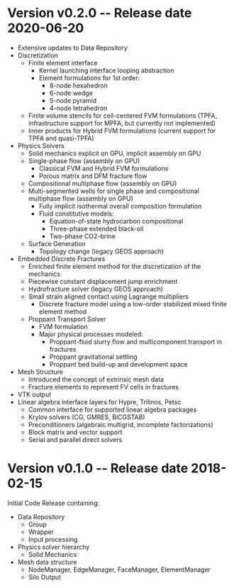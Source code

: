 [comment]: # (-----------------------------------------------------------------)
[comment]: # (SPDX-License-Identifier: LGPL-2.1-only)
[comment]: # 
[comment]: # (Copyright 2018-2020 Lawrence Livermore National Security LLC)
[comment]: # (Copyright 2018-2020 The Board of Trustees of the Leland Stanford)
[comment]: # (                    Junior University)
[comment]: # (Copyright 2018-2020 Total, S.A)
[comment]: # (Copyright 2019-     GEOSX Contributors)
[comment]: # (All right reserved)
[comment]: # 
[comment]: # (For more details see:)
[comment]: # (  https://github.com/GEOSX/GEOSX/LICENSE)
[comment]: # (  https://github.com/GEOSX/GEOSX/COPYRIGHT)
[comment]: # (  https://github.com/GEOSX/GEOSX/CONTRIBUTORS)
[comment]: # (  https://github.com/GEOSX/GEOSX/NOTICE)
[comment]: # (  https://github.com/GEOSX/GEOSX/ACKNOWLEDGEMENTS)
[comment]: # (  https://github.com/GEOSX/GEOSX/RELEASE)


Version v0.2.0 -- Release date 2020-06-20
==========================================
* Extensive updates to Data Repository
* Discretization
  * Finite element interface
    * Kernel launching interface looping abstraction
    * Element formulations for 1st order:
      * 8-node hexahedron
      * 6-node wedge
      * 5-node pyramid
      * 4-node tetrahedron
  * Finite volume stencils for cell-centered FVM formulations (TPFA, infrastructure support for MPFA, but currently 
    not implemented)
  * Inner products for Hybrid FVM formulations (current support for TPFA and quasi-TPFA) 
* Physics Solvers
  * Solid mechanics explicit on GPU, implicit assembly on GPU
  * Single-phase flow (assembly on GPU)
    * Classical FVM and Hybrid FVM formulations
    * Porous matrix and DFM fracture flow
  * Compositional multiphase flow (assembly on GPU)
  * Multi-segmented wells for single phase and compositional multiphase flow (assembly on GPU)
    * Fully implicit isothermal overall composition formulation
    * Fluid constitutive models:
      * Equation-of-state hydrocarbon compositional
      * Three-phase extended black-oil
      * Two-phase CO2-brine  
  * Surface Generation
    * Topology change (legacy GEOS approach)
* Embedded Discrete Fractures
  * Enriched finite element method for the discretization of the mechanics
  * Piecewise constant displacement jump enrichment
  * Hydrofracture solver (legacy GEOS approach)
  * Small strain aligned contact using Lagrange multipliers
    * Discrete fracture model using a low-order stabilized mixed finite element method
  * Proppant Transport Solver
    * FVM formulation
    * Major physical processes modeled:
      * Proppant-fluid slurry flow and multicomponent transport in fractures
      * Proppant gravitational settling
      * Proppant bed build-up and development space
* Mesh Structure
  * Introduced the concept of extrinsic mesh data
  * Fracture elements to represent FV cells in fractures
* VTK output
* Linear algebra interface layers for Hypre, Trilinos, Petsc
  * Common interface for supported linear algebra packages
  * Krylov solvers (CG, GMRES, BiCGSTAB)
  * Preconditioners (algebraic multigrid, incomplete factorizations)
  * Block matrix and vector support
  * Serial and parallel direct solvers


Version v0.1.0 -- Release date 2018-02-15
==========================================
Initial Code Release containing:
* Data Repository
  * Group
  * Wrapper
  * Input processing 
* Physics solver hierarchy
  * Solid Mechanics
* Mesh data structure
  * NodeManager, EdgeManager, FaceManager, ElementManager
  * Silo Output
